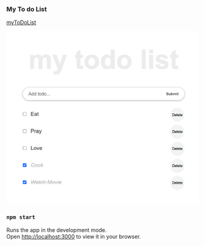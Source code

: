 ### My To do List

[myToDoList]( https://taguhika.github.io/myToDoList/)

![myToDoList](./myToDo.png?raw=true "myTodo")


### `npm start`

Runs the app in the development mode.\
Open [http://localhost:3000](http://localhost:3000) to view it in your browser.



